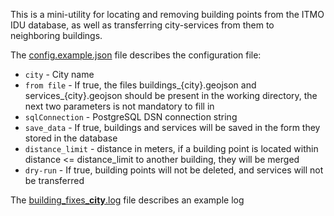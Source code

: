 This is a mini-utility for locating and removing building points from the ITMO IDU database,
as well as transferring city-services from them to neighboring buildings.

The [config.example.json](./config.example.json) file describes the configuration file:
- `city` - City name
- `from file` - If true, the files buildings_{city}.geojson and services_{city}.geojson should be present in the working directory, 
the next two parameters is not mandatory to fill in
- `sqlConnection` - PostgreSQL DSN connection string
- `save_data` - If true, buildings and services will be saved in the form they stored in the database
- `distance_limit` - distance in meters, if a building point is located within distance <= distance_limit to another building, they will be merged
- `dry-run` - If true, building points will not be deleted, and services will not be transferred

The [building_fixes_<b>city</b>.log](./building_fixes_example.log) file describes an example log